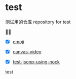 # test
测试用的仓库  repository for test

:necktie::closed_umbrella:

- [x] [emoji](./emoji)
- [x] [canvas-video](./canvas-video)
- [x] [test-jsonp-using-nock](./jsonp.test)


test

